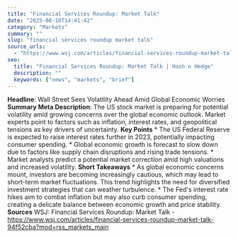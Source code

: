 ```yaml
---
title: "Financial Services Roundup: Market Talk"
date: "2025-08-18T14:41:42"
category: "Markets"
summary: ""
slug: "financial services roundup market talk"
source_urls:
  - "https://www.wsj.com/articles/financial-services-roundup-market-talk-94f52cba?mod=rss_markets_main"
seo:
  title: "Financial Services Roundup: Market Talk | Hash n Hedge"
  description: ""
  keywords: ["news", "markets", "brief"]
---
```

**Headline**: Wall Street Sees Volatility Ahead Amid Global Economic Worries  **Summary Meta Description**: The US stock market is preparing for potential volatility amid growing concerns over the global economic outlook. Market experts point to factors such as inflation, interest rates, and geopolitical tensions as key drivers of uncertainty.  **Key Points**  * The US Federal Reserve is expected to raise interest rates further in 2023, potentially impacting consumer spending. * Global economic growth is forecast to slow down due to factors like supply chain disruptions and rising trade tensions. * Market analysts predict a potential market correction amid high valuations and increased volatility.  **Short Takeaways**  * As global economic concerns mount, investors are becoming increasingly cautious, which may lead to short-term market fluctuations. This trend highlights the need for diversified investment strategies that can weather turbulence. * The Fed's interest rate hikes aim to combat inflation but may also curb consumer spending, creating a delicate balance between economic growth and price stability.  **Sources**  WSJ: Financial Services Roundup: Market Talk - https://www.wsj.com/articles/financial-services-roundup-market-talk-94f52cba?mod=rss_markets_main 
